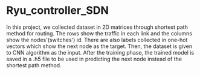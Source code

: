 # Ryu_controller_SDN
In this project, we collected dataset in 2D matrices through shortest path method for routing. The rows show the traffic in each link and the columns show the nodes'(switches') id. There are also labels collected in one-hot vectors which show the next node as the target. Then, the dataset is given to CNN algorithm as the input. After the training phase, the trained model is saved in a .h5 file to be used in predicting the next node instead of the shortest path method.
